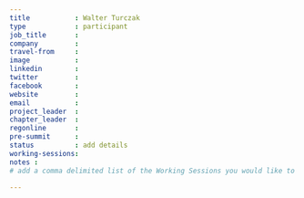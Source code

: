 ```yaml
---
title           : Walter Turczak
type            : participant
job_title       : 
company         :
travel-from     :
image           :
linkedin        :
twitter         :
facebook        :
website         :
email           :
project_leader  :
chapter_leader  :
regonline       :
pre-summit      :
status          : add details
working-sessions: 
notes :
# add a comma delimited list of the Working Sessions you would like to attend in the meta above (use the session's title) e.g. working-sessions: Security Playbooks Diagrams, Hackathon Daily Sessions

---
```


<!-- put more details about participant here -->
